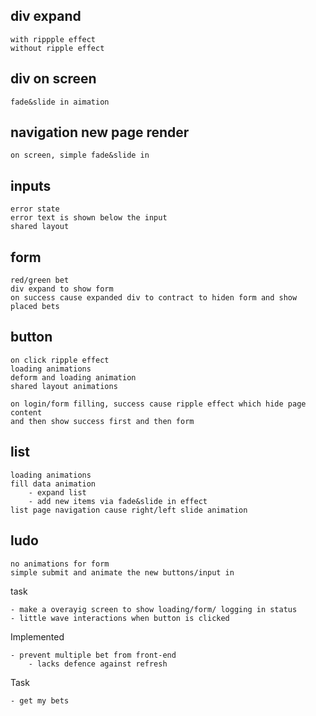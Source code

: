 ## div expand

    with rippple effect
    without ripple effect

## div on screen

    fade&slide in aimation

## navigation new page render

    on screen, simple fade&slide in

##

## inputs

    error state
    error text is shown below the input
    shared layout

## form

    red/green bet
    div expand to show form
    on success cause expanded div to contract to hiden form and show
    placed bets

## button

    on click ripple effect
    loading animations
    deform and loading animation
    shared layout animations

    on login/form filling, success cause ripple effect which hide page content
    and then show success first and then form

## list

    loading animations
    fill data animation
        - expand list
        - add new items via fade&slide in effect
    list page navigation cause right/left slide animation

## ludo

    no animations for form
    simple submit and animate the new buttons/input in

task

    - make a overayig screen to show loading/form/ logging in status
    - little wave interactions when button is clicked

Implemented

    - prevent multiple bet from front-end
        - lacks defence against refresh

Task

    - get my bets
